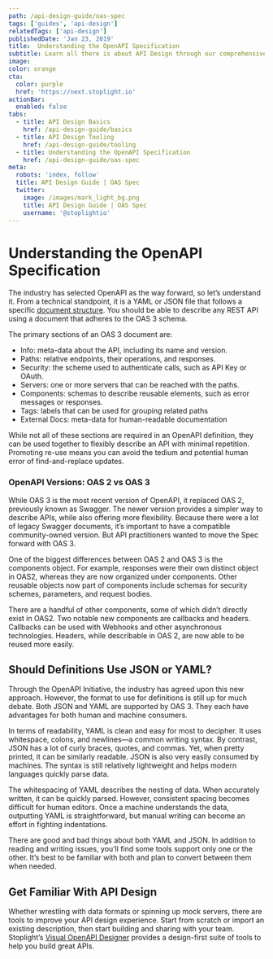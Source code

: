 ```yaml
---
path: /api-design-guide/oas-spec
tags: ['guides', 'api-design']
relatedTags: ['api-design']
publishedDate: 'Jan 23, 2019'
title:  Understanding the OpenAPI Specification
subtitle: Learn all there is about API Design through our comprehensive guide
image:
color: orange
cta:
  color: purple
  href: 'https://next.stoplight.io'
actionBar:
  enabled: false
tabs:
  - title: API Design Basics
    href: /api-design-guide/basics
  - title: API Design Tooling
    href: /api-design-guide/tooling
  - title: Understanding the OpenAPI Specification
    href: /api-design-guide/oas-spec
meta:
  robots: 'index, follow'
  title: API Design Guide | OAS Spec
  twitter:
    image: /images/mark_light_bg.png
    title: API Design Guide | OAS Spec
    username: '@stoplightio'
---
```

# Understanding the OpenAPI Specification

The industry has selected OpenAPI as the way forward, so let’s understand it. From a technical standpoint, it is a YAML or JSON file that follows a specific [document structure](https://github.com/OAI/OpenAPI-Specification/blob/master/versions/3.0.0.md#documentStructure). You should be able to describe any REST API using a document that adheres to the OAS 3 schema.

The primary sections of an OAS 3 document are:

- Info: meta-data about the API, including its name and version.
- Paths: relative endpoints, their operations, and responses.
- Security: the scheme used to authenticate calls, such as API Key or OAuth.
- Servers: one or more servers that can be reached with the paths.
- Components: schemas to describe reusable elements, such as error messages or responses.
- Tags: labels that can be used for grouping related paths
- External Docs: meta-data for human-readable documentation

While not all of these sections are required in an OpenAPI definition, they can be used together to flexibly describe an API with minimal repetition. Promoting re-use means you can avoid the tedium and potential human error of find-and-replace updates.

### OpenAPI Versions: OAS 2 vs OAS 3

While OAS 3 is the most recent version of OpenAPI, it replaced OAS 2, previously known as Swagger. The newer version provides a simpler way to describe APIs, while also offering more flexibility. Because there were a lot of legacy Swagger documents, it’s important to have a compatible community-owned version. But API practitioners wanted to move the Spec forward with OAS 3.

One of the biggest differences between OAS 2 and OAS 3 is the components object. For example, responses were their own distinct object in OAS2, whereas they are now organized under components. Other reusable objects now part of components include schemas for security schemes, parameters, and request bodies.

There are a handful of other components, some of which didn’t directly exist in OAS2. Two notable new components are callbacks and headers. Callbacks can be used with Webhooks and other asynchronous technologies. Headers, while describable in OAS 2, are now able to be reused more easily.

## Should Definitions Use JSON or YAML?

Through the OpenAPI Initiative, the industry has agreed upon this new approach. However, the format to use for definitions is still up for much debate. Both JSON and YAML are supported by OAS 3. They each have advantages for both human and machine consumers.

In terms of readability, YAML is clean and easy for most to decipher. It uses whitespace, colons, and newlines—a common writing syntax. By contrast, JSON has a lot of curly braces, quotes, and commas. Yet, when pretty printed, it can be similarly readable. JSON is also very easily consumed by machines. The syntax is still relatively lightweight and helps modern languages quickly parse data.

The whitespacing of YAML describes the nesting of data. When accurately written, it can be quickly parsed. However, consistent spacing becomes difficult for human editors. Once a machine understands the data, outputting YAML is straightforward, but manual writing can become an effort in fighting indentations.

There are good and bad things about both YAML and JSON. In addition to reading and writing issues, you’ll find some tools support only one or the other. It’s best to be familiar with both and plan to convert between them when needed.

## Get Familiar With API Design

Whether wrestling with data formats or spinning up mock servers, there are tools to improve your API design experience. Start from scratch or import an existing description, then start building and sharing with your team. Stoplight’s [Visual OpenAPI Designer](https://stoplight.io/design) provides a design-first suite of tools to help you build great APIs.
